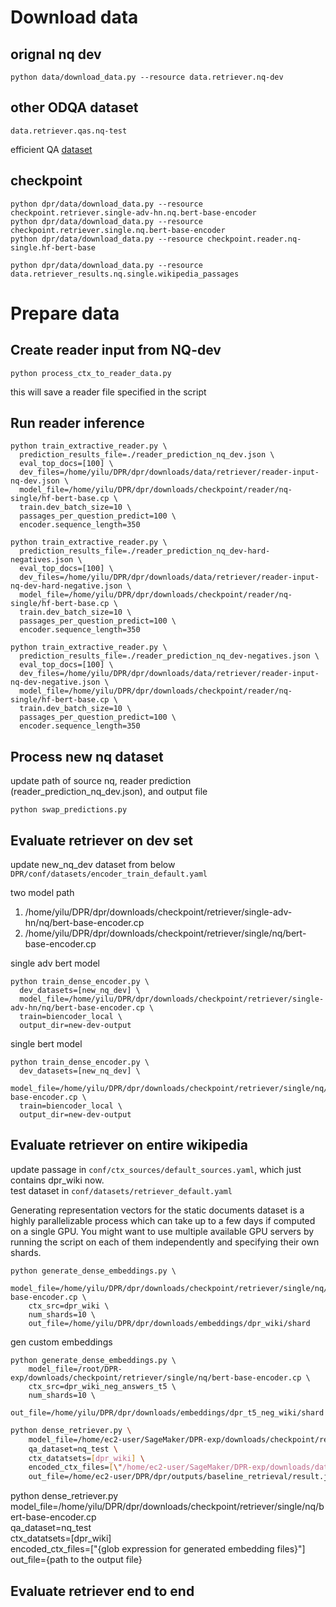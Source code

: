 # Download data
## orignal nq dev
```shell
python data/download_data.py --resource data.retriever.nq-dev
```

## other ODQA dataset
```shell
data.retriever.qas.nq-test
```

efficient QA [dataset](https://github.com/google-research-datasets/natural-questions/blob/master/nq_open/NQ-open.efficientqa.test.1.1.jsonl)

## checkpoint
```shell
python dpr/data/download_data.py --resource checkpoint.retriever.single-adv-hn.nq.bert-base-encoder
python dpr/data/download_data.py --resource checkpoint.retriever.single.nq.bert-base-encoder
python dpr/data/download_data.py --resource checkpoint.reader.nq-single.hf-bert-base

python dpr/data/download_data.py --resource data.retriever_results.nq.single.wikipedia_passages
```

# Prepare data

## Create reader input from NQ-dev

```
python process_ctx_to_reader_data.py
```
this will save a reader file specified in the script

## Run reader inference

```
python train_extractive_reader.py \
  prediction_results_file=./reader_prediction_nq_dev.json \
  eval_top_docs=[100] \
  dev_files=/home/yilu/DPR/dpr/downloads/data/retriever/reader-input-nq-dev.json \
  model_file=/home/yilu/DPR/dpr/downloads/checkpoint/reader/nq-single/hf-bert-base.cp \
  train.dev_batch_size=10 \
  passages_per_question_predict=100 \
  encoder.sequence_length=350
```


```
python train_extractive_reader.py \
  prediction_results_file=./reader_prediction_nq_dev-hard-negatives.json \
  eval_top_docs=[100] \
  dev_files=/home/yilu/DPR/dpr/downloads/data/retriever/reader-input-nq-dev-hard-negative.json \
  model_file=/home/yilu/DPR/dpr/downloads/checkpoint/reader/nq-single/hf-bert-base.cp \
  train.dev_batch_size=10 \
  passages_per_question_predict=100 \
  encoder.sequence_length=350
```

```
python train_extractive_reader.py \
  prediction_results_file=./reader_prediction_nq_dev-negatives.json \
  eval_top_docs=[100] \
  dev_files=/home/yilu/DPR/dpr/downloads/data/retriever/reader-input-nq-dev-negative.json \
  model_file=/home/yilu/DPR/dpr/downloads/checkpoint/reader/nq-single/hf-bert-base.cp \
  train.dev_batch_size=10 \
  passages_per_question_predict=100 \
  encoder.sequence_length=350
```

## Process new nq dataset
update path of source nq, reader prediction (reader_prediction_nq_dev.json), and output file
```
python swap_predictions.py
```

## Evaluate retriever on dev set
update new_nq_dev dataset from below
`DPR/conf/datasets/encoder_train_default.yaml`

two model path
1. /home/yilu/DPR/dpr/downloads/checkpoint/retriever/single-adv-hn/nq/bert-base-encoder.cp
2. /home/yilu/DPR/dpr/downloads/checkpoint/retriever/single/nq/bert-base-encoder.cp

single adv bert model
```
python train_dense_encoder.py \
  dev_datasets=[new_nq_dev] \
  model_file=/home/yilu/DPR/dpr/downloads/checkpoint/retriever/single-adv-hn/nq/bert-base-encoder.cp \
  train=biencoder_local \
  output_dir=new-dev-output
```

single bert model
```
python train_dense_encoder.py \
  dev_datasets=[new_nq_dev] \
  model_file=/home/yilu/DPR/dpr/downloads/checkpoint/retriever/single/nq/bert-base-encoder.cp \
  train=biencoder_local \
  output_dir=new-dev-output
```

## Evaluate retriever on entire wikipedia
update passage in `conf/ctx_sources/default_sources.yaml`, which just contains dpr_wiki now.  
test dataset in `conf/datasets/retriever_default.yaml`

Generating representation vectors for the static documents dataset is a highly parallelizable process which can take up to a few days if computed on a single GPU. You might want to use multiple available GPU servers by running the script on each of them independently and specifying their own shards.

```
python generate_dense_embeddings.py \
	model_file=/home/yilu/DPR/dpr/downloads/checkpoint/retriever/single/nq/bert-base-encoder.cp \
	ctx_src=dpr_wiki \
	num_shards=10 \
	out_file=/home/yilu/DPR/dpr/downloads/embeddings/dpr_wiki/shard
```

gen custom embeddings
```
python generate_dense_embeddings.py \
	model_file=/root/DPR-exp/downloads/checkpoint/retriever/single/nq/bert-base-encoder.cp \
	ctx_src=dpr_wiki_neg_answers_t5 \
	num_shards=10 \
	out_file=/home/yilu/DPR/dpr/downloads/embeddings/dpr_t5_neg_wiki/shard
```


```bash
python dense_retriever.py \
	model_file=/home/ec2-user/SageMaker/DPR-exp/downloads/checkpoint/retriever/single/nq/bert-base-encoder.cp \
	qa_dataset=nq_test \
	ctx_datatsets=[dpr_wiki] \
	encoded_ctx_files=[\"/home/ec2-user/SageMaker/DPR-exp/downloads/data/retriever_results/nq/single/wikipedia_passages_*\"] \
	out_file=/home/ec2-user/DPR/dpr/outputs/baseline_retrieval/result.jsonl
```

python dense_retriever.py \
model_file=/home/yilu/DPR/dpr/downloads/checkpoint/retriever/single/nq/bert-base-encoder.cp \
qa_dataset=nq_test \
ctx_datatsets=[dpr_wiki] \
encoded_ctx_files=["{glob expression for generated embedding files}"] \
out_file={path to the output file}

## Evaluate retriever end to end
